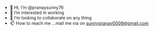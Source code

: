 - 👋 Hi, I’m @pranaysunny76
- 👀 I’m interested in working 
- 💞️ I’m looking to collaborate on any thing 
- 📫 How to reach me ...mail me via on sunnypranay0009@gmail.com

<!---
pranaysunny76/pranaysunny76 is a ✨ special ✨ repository because its `README.md` (this file) appears on your GitHub profile.
You can click the Preview link to take a look at your changes.
--->
